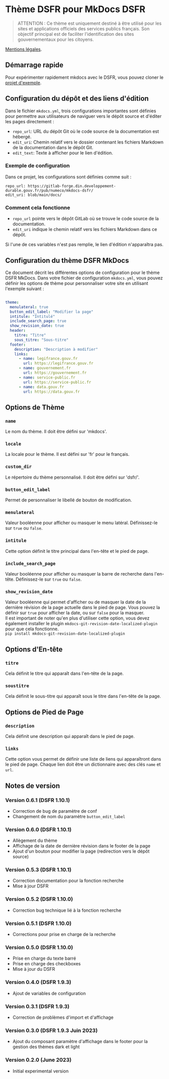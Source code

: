 # Thème DSFR pour MkDocs DSFR

> ATTENTION : Ce thème est uniquement destiné à être utilisé pour les sites et applications officiels des services publics français. Son objectif principal est de faciliter l'identification des sites gouvernementaux pour les citoyens.

[Mentions légales](https://www.systeme-de-design.gouv.fr/cgu/).

## Démarrage rapide

Pour expérimenter rapidement mkdocs avec le DSFR, vous pouvez cloner le [projet d'exemple](https://gitlab-forge.din.developpement-durable.gouv.fr/pub/numeco/mkdocs-dsfr-exemple).


## Configuration du dépôt et des liens d'édition

Dans le fichier `mkdocs.yml`, trois configurations importantes sont définies pour permettre aux utilisateurs de naviguer vers le dépôt source et d'éditer les pages directement :

* `repo_url`: URL du dépôt Git où le code source de la documentation est hébergé.
* `edit_uri`: Chemin relatif vers le dossier contenant les fichiers Markdown de la documentation dans le dépôt Git.
* `edit_text`: Texte à afficher pour le lien d'édition.

### Exemple de configuration

Dans ce projet, les configurations sont définies comme suit :

`repo_url: https://gitlab-forge.din.developpement-durable.gouv.fr/pub/numeco/mkdocs-dsfr/`    
`edit_uri: blob/main/docs/`

### Comment cela fonctionne

* `repo_url` pointe vers le dépôt GitLab où se trouve le code source de la documentation.
* `edit_uri` indique le chemin relatif vers les fichiers Markdown dans ce dépôt.

Si l'une de ces variables n'est pas remplie, le lien d'édition n'apparaîtra pas.


## Configuration du thème DSFR MkDocs

Ce document décrit les différentes options de configuration pour le thème DSFR MkDocs.
Dans votre fichier de configuration `mkdocs.yml`, vous pouvez définir les options de thème pour personnaliser
votre site en utilisant l'exemple suivant :

```yaml

theme:
  menulateral: true
  button_edit_label: "Modifier la page"
  intitule: "Intitulé"
  include_search_page: true
  show_revision_date: true
  header:
    titre: "Titre"
    sous_titre: "Sous-titre"
  footer:
    description: "Description à modifier"
    links:
      - name: legifrance.gouv.fr
        url: https://legifrance.gouv.fr
      - name: gouvernement.fr
        url: https://gouvernement.fr
      - name: service-public.fr
        url: https://service-public.fr
      - name: data.gouv.fr
        url: https://data.gouv.fr
```

## Options de Thème

### `name`

Le nom du thème. Il doit être défini sur 'mkdocs'.

### `locale`

La locale pour le thème. Il est défini sur 'fr' pour le français.

### `custom_dir`

Le répertoire du thème personnalisé. Il doit être défini sur 'dsfr/'.

### `button_edit_label`

Permet de personnaliser le libellé de bouton de modification.

### `menulateral`

Valeur booléenne pour afficher ou masquer le menu latéral. Définissez-le sur `true` ou `false`.

### `intitule`

Cette option définit le titre principal dans l'en-tête et le pied de page.

### `include_search_page`

Valeur booléenne pour afficher ou masquer la barre de recherche dans l'en-tête. Définissez-le sur `true` ou `false`.

### `show_revision_date`

Valeur booléenne qui permet d'afficher ou de masquer la date de la dernière révision de la page actuelle dans le pied de page. Vous pouvez la définir sur `true` pour afficher la date, ou sur `false` pour la masquer.  
Il est important de noter qu'en plus d'utiliser cette option, vous devez également installer le plugin `mkdocs-git-revision-date-localized-plugin` pour que cela fonctionne.  
`pip install mkdocs-git-revision-date-localized-plugin`

## Options d'En-tête

### `titre`

Cela définit le titre qui apparaît dans l'en-tête de la page.

### `soustitre`

Cela définit le sous-titre qui apparaît sous le titre dans l'en-tête de la page.

## Options de Pied de Page

### `description`

Cela définit une description qui apparaît dans le pied de page.

### `links`

Cette option vous permet de définir une liste de liens qui apparaîtront dans le pied de page. Chaque lien doit être un
dictionnaire avec des clés `name` et `url`.

## Notes de version

### Version 0.6.1 (DSFR 1.10.1)

* Correction de bug de paramètre de conf
* Changement de nom du paramètre `button_edit_label`

### Version 0.6.0 (DSFR 1.10.1)

* Allègement du thème
* Affichage de la date de dernière révision dans le footer de la page
* Ajout d'un bouton pour modifier la page (redirection vers le dépôt source)

### Version 0.5.3 (DSFR 1.10.1)

* Correction documentation pour la fonction recherche
* Mise à jour DSFR

### Version 0.5.2 (DSFR 1.10.0)

* Correction bug technique lié à la fonction recherche

### Version 0.5.1 (DSFR 1.10.0)

* Corrections pour prise en charge de la recherche

### Version 0.5.0 (DSFR 1.10.0)

* Prise en charge du texte barré
* Prise en charge des checkboxes
* Mise à jour du DSFR

### Version 0.4.0 (DSFR 1.9.3)

* Ajout de variables de configuration

### Version 0.3.1 (DSFR 1.9.3)

* Correction de problèmes d'import et d'affichage

### Version 0.3.0 (DSFR 1.9.3 Juin 2023)

* Ajout du composant paramètre d'affichage dans le footer pour la gestion des thèmes dark et light

### Version 0.2.0 (June 2023)

* Initial experimental version

